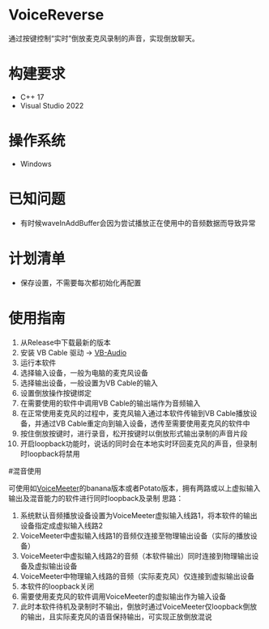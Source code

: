 # VoiceReverse

通过按键控制“实时”倒放麦克风录制的声音，实现倒放聊天。

# 构建要求

* C++ 17
* Visual Studio 2022

# 操作系统

* Windows

# 已知问题

* 有时候waveInAddBuffer会因为尝试播放正在使用中的音频数据而导致异常

# 计划清单

* 保存设置，不需要每次都初始化再配置

# 使用指南

1. 从Release中下载最新的版本
2. 安装 VB Cable 驱动 -> [VB-Audio](https://vb-audio.com/Cable/)
3. 运行本软件
4. 选择输入设备，一般为电脑的麦克风设备
5. 选择输出设备，一般设置为VB Cable的输入
6. 设置倒放操作按键绑定
7. 在需要使用的软件中调用VB Cable的输出端作为音频输入
8. 在正常使用麦克风的过程中，麦克风输入通过本软件传输到VB Cable播放设备，并通过VB Cable重定向到输入设备，透传至需要使用麦克风的软件中
9. 按住倒放按键时，进行录音，松开按键时以倒放形式输出录制的声音片段
10. 开启loopback功能时，说话的同时会在本地实时环回麦克风的声音，但录制时loopback将禁用

#混音使用

可使用如[VoiceMeeter](https://vb-audio.com/Voicemeeter/banana.htm)的banana版本或者Potato版本，拥有两路或以上虚拟输入输出及混音能力的软件进行同时loopback及录制
思路：
1. 系统默认音频播放设备设置为VoiceMeeter虚拟输入线路1，将本软件的输出设备指定成虚拟输入线路2
2. VoiceMeeter中虚拟输入线路1的音频仅连接至物理输出设备（实际的播放设备）
3. VoiceMeeter中虚拟输入线路2的音频（本软件输出）同时连接到物理输出设备及虚拟输出设备
4. VoiceMeeter中物理输入线路的音频（实际麦克风）仅连接到虚拟输出设备
5. 本软件的loopback关闭
6. 需要使用麦克风的软件调用VoiceMeeter的虚拟输出作为输入设备
7. 此时本软件待机及录制时不输出，倒放时通过VoiceMeeter仅loopback倒放的输出，且实际麦克风的语音保持输出，可实现正放倒放混说
